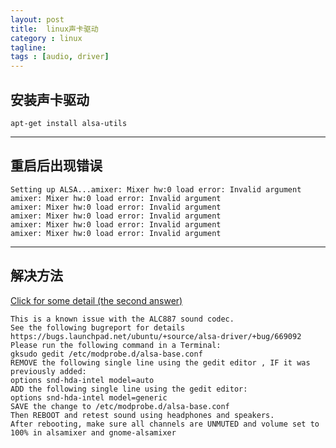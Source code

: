 ```yaml
---
layout: post
title:  linux声卡驱动
category : linux
tagline:  
tags : [audio, driver]
---
```



安装声卡驱动
-----------------

    apt-get install alsa-utils

---------------------

重启后出现错误
------------------

    Setting up ALSA...amixer: Mixer hw:0 load error: Invalid argument
    amixer: Mixer hw:0 load error: Invalid argument
    amixer: Mixer hw:0 load error: Invalid argument
    amixer: Mixer hw:0 load error: Invalid argument
    amixer: Mixer hw:0 load error: Invalid argument
    amixer: Mixer hw:0 load error: Invalid argument

----------------------

解决方法
------------------

[Click for some detail (the second answer)](https://answers.launchpad.net/ubuntu/+source/alsa-driver/+question/159105)

    This is a known issue with the ALC887 sound codec.
    See the following bugreport for details
    https://bugs.launchpad.net/ubuntu/+source/alsa-driver/+bug/669092
    Please run the following command in a Terminal:
    gksudo gedit /etc/modprobe.d/alsa-base.conf
    REMOVE the following single line using the gedit editor , IF it was previously added:
    options snd-hda-intel model=auto
    ADD the following single line using the gedit editor:
    options snd-hda-intel model=generic
    SAVE the change to /etc/modprobe.d/alsa-base.conf
    Then REBOOT and retest sound using headphones and speakers.
    After rebooting, make sure all channels are UNMUTED and volume set to 100% in alsamixer and gnome-alsamixer

